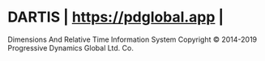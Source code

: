 # DARTIS | https://pdglobal.app |
Dimensions And Relative Time Information System
Copyright © 2014-2019 Progressive Dynamics Global Ltd. Co.
